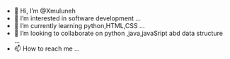 - 👋 Hi, I’m @Xmuluneh
- 👀 I’m interested in software development ...
- 🌱 I’m currently learning python,HTML,CSS ...
- 💞️ I’m looking to collaborate on python ,java,javaSript abd data structure ...
- 📫 How to reach me ...

<!---
Xmuluneh/Xmuluneh is a ✨ special ✨ repository because its `README.md` (this file) appears on your GitHub profile.
You can click the Preview link to take a look at your changes.
--->
